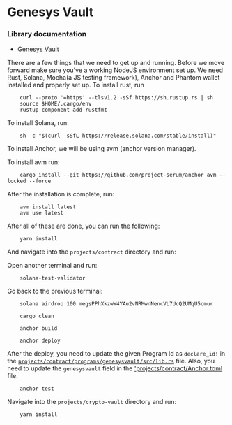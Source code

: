 # Genesys Vault

### Library documentation
- [Genesys Vault](projects/crypto-vault/README.md)

There are a few things that we need to get up and running. Before we move forward make sure you've a working NodeJS environment set up. We need Rust, Solana, Mocha(a JS testing framework), Anchor and Phantom wallet installed and properly set up. To install rust, run

```shell
    curl --proto '=https' --tlsv1.2 -sSf https://sh.rustup.rs | sh
    source $HOME/.cargo/env
    rustup component add rustfmt
```

To install Solana, run:

```shell
    sh -c "$(curl -sSfL https://release.solana.com/stable/install)"
```

To install Anchor, we will be using avm (anchor version manager).

To install avm run:

```shell
    cargo install --git https://github.com/project-serum/anchor avm --locked --force
```

After the installation is complete, run:

```shell
    avm install latest
    avm use latest
```

After all of these are done, you can run the following:

```shell
    yarn install
```

And navigate into the `projects/contract` directory and run:

Open another terminal and run:

```shell
    solana-test-validator
```

Go back to the previous terminal:

```shell
    solana airdrop 100 megsPPhXkzwW4YAu2vNRMwnNencVL7UcQ2UMqU5cmur
```

```shell
    cargo clean
```

```shell
    anchor build
```

```shell
    anchor deploy
```

After the deploy, you need to update the given Program Id as `declare_id!` in the [`projects/contract/programs/genesysvault/src/lib.rs`](projects/contract/programs/genesysvault/src/lib.rs) file. Also, you need to update the `genesysvault` field in the ['projects/contract/Anchor.toml](projects/contract/Anchor.toml) file.

```shell
    anchor test
```

Navigate into the `projects/crypto-vault` directory and run:

```shell
    yarn install
```

